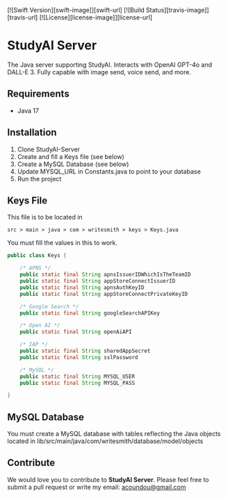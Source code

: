 
[![Swift Version][swift-image]][swift-url]
[![Build Status][travis-image]][travis-url]
[![License][license-image]][license-url]

# StudyAI Server

The Java server supporting StudyAI. Interacts with OpenAI GPT-4o and DALL-E 3. Fully capable with image send, voice send, and more.

## Requirements

- Java 17

## Installation

1. Clone StudyAI-Server
2. Create and fill a Keys file (see below)
3. Create a MySQL Database (see below)
4. Update MYSQL_URL in Constants.java to point to your database
5. Run the project

## Keys File
This file is to be located in 
```
src > main > java > com > writesmith > keys > Keys.java
```
You must fill the values in this to work.
```java
public class Keys {

    /* APNS */
    public static final String apnsIssuerIDWhichIsTheTeamID
    public static final String appStoreConnectIssuerID
    public static final String apnsAuthKeyID
    public static final String appStoreConnectPrivateKeyID

    /* Google Search */
    public static final String googleSearchAPIKey

    /* Open AI */
    public static final String openAiAPI

    /* IAP */
    public static final String sharedAppSecret
    public static final String sslPassword

    /* MySQL */
    public static final String MYSQL_USER
    public static final String MYSQL_PASS

}
```

## MySQL Database
You must create a MySQL database with tables reflecting the Java objects located in lib/src/main/java/com/writesmith/database/model/objects

## Contribute

We would love you to contribute to **StudyAI Server**. Please feel free to submit a pull request or write my email: acoundou@gmail.com

